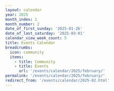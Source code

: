 ```yaml
---
layout: calendar
year: 2025
month_index: 1
month_number: 2
date_of_first_sunday: '2025-01-26'
date_of_last_saturday: '2025-03-01'
calendar_view_week_count: 5
title: Events Calendar
breadcrumbs:
  icon: community
  items:
    - title: Community
    - title: Events
      url: '/events/calendar/2025/february/'
permalink: '/events/calendar/2025/february/'
redirect_from: '/events/calendar/2025-02.html'
---
```

